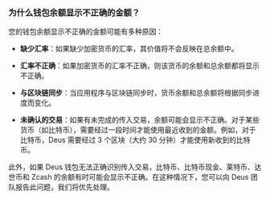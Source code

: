 ### 为什么钱包余额显示不正确的金额？

您的钱包余额显示不正确的金额可能有多种原因：

- **缺少汇率**：如果缺少加密货币的汇率，其价值将不会反映在总余额中。

- **汇率不正确**：如果加密货币的汇率不正确，则该货币的余额和总余额都将显示不正确。

- **与区块链同步**：当应用程序与区块链同步时，货币余额和总余额将根据同步进度而变化。

- **未确认的交易**：如果有未完成的传入交易，余额可能会显示不正确。对于某些货币（如比特币），需要经过一段时间才能使用最近收到的金额。例如，对于比特币，Deus 需要经过 3 个区块（大约 30 分钟）才能使用新收到的比特币。

此外，如果 Deus 钱包无法正确识别传入交易，比特币、比特币现金、莱特币、达世币和 Zcash 的余额有时可能会显示不正确。在这种情况下，您可以向 Deus 团队报告此问题，我们将优先处理。